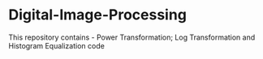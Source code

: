 # Digital-Image-Processing
This repository contains - Power Transformation; Log Transformation and Histogram Equalization code
